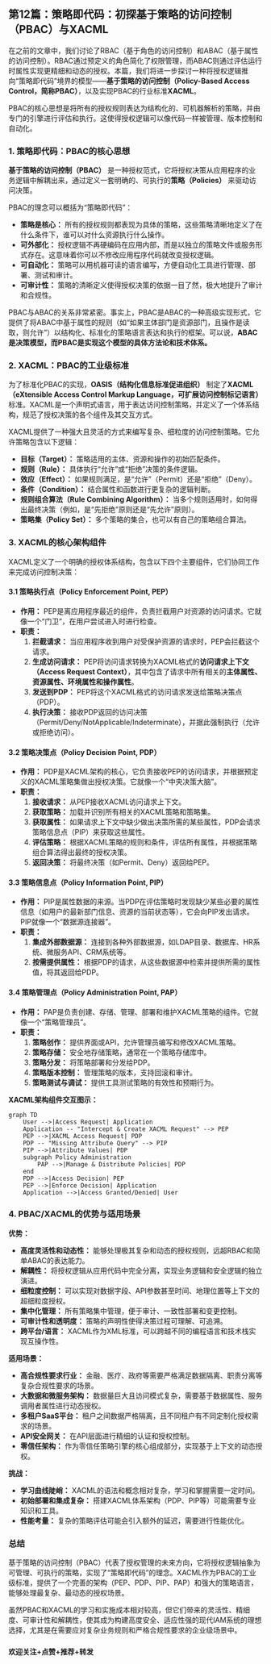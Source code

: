 
## 第12篇：策略即代码：初探基于策略的访问控制（PBAC）与XACML

在之前的文章中，我们讨论了RBAC（基于角色的访问控制）和ABAC（基于属性的访问控制）。RBAC通过预定义的角色简化了权限管理，而ABAC则通过评估运行时属性实现更精细和动态的授权。本篇，我们将进一步探讨一种将授权逻辑推向“策略即代码”境界的模型——**基于策略的访问控制（Policy-Based Access Control，简称PBAC）**，以及实现PBAC的行业标准**XACML**。

PBAC的核心思想是将所有的授权规则表达为结构化的、可机器解析的策略，并由专门的引擎进行评估和执行。这使得授权逻辑可以像代码一样被管理、版本控制和自动化。

### 1\. 策略即代码：PBAC的核心思想

**基于策略的访问控制（PBAC）** 是一种授权范式，它将授权决策从应用程序的业务逻辑中解耦出来，通过定义一套明确的、可执行的**策略（Policies）** 来驱动访问决策。

PBAC的理念可以概括为“策略即代码”：

  * **策略是核心：** 所有的授权规则都表现为具体的策略，这些策略清晰地定义了在什么条件下，谁可以对什么资源执行什么操作。
  * **可外部化：** 授权逻辑不再硬编码在应用内部，而是以独立的策略文件或服务形式存在。这意味着你可以不修改应用程序代码就改变授权逻辑。
  * **可自动化：** 策略可以用机器可读的语言编写，方便自动化工具进行管理、部署、测试和审计。
  * **可审计性：** 策略的清晰定义使得授权决策的依据一目了然，极大地提升了审计和合规性。

PBAC与ABAC的关系非常紧密。事实上，PBAC是ABAC的一种高级实现形式，它提供了将ABAC中基于属性的规则（如“如果主体部门是资源部门，且操作是读取，则允许”）以结构化、标准化的策略语言表达和执行的框架。可以说，**ABAC是决策模型，而PBAC是实现这个模型的具体方法论和技术体系。**

### 2\. XACML：PBAC的工业级标准

为了标准化PBAC的实现，**OASIS（结构化信息标准促进组织）** 制定了**XACML（eXtensible Access Control Markup Language，可扩展访问控制标记语言）** 标准。XACML是一个声明式语言，用于表达访问控制策略，并定义了一个体系结构，规范了授权决策的各个组件及其交互方式。

XACML提供了一种强大且灵活的方式来编写复杂、细粒度的访问控制策略。它允许策略包含以下逻辑：

  * **目标（Target）：** 策略适用的主体、资源和操作的初始匹配条件。
  * **规则（Rule）：** 具体执行“允许”或“拒绝”决策的条件逻辑。
  * **效应（Effect）：** 如果规则满足，是“允许”（Permit）还是“拒绝”（Deny）。
  * **条件（Condition）：** 结合属性和函数进行更复杂的逻辑判断。
  * **规则组合算法（Rule Combining Algorithm）：** 当多个规则适用时，如何得出最终决策（例如，是“先拒绝”原则还是“先允许”原则）。
  * **策略集（Policy Set）：** 多个策略的集合，也可以有自己的策略组合算法。

### 3\. XACML的核心架构组件

XACML定义了一个明确的授权体系结构，包含以下四个主要组件，它们协同工作来完成访问控制决策：

#### 3.1 策略执行点（Policy Enforcement Point, PEP）

  * **作用：** PEP是离应用程序最近的组件，负责拦截用户对资源的访问请求。它就像一个“门卫”，在用户尝试进入时进行检查。
  * **职责：**
    1.  **拦截请求：** 当应用程序收到用户对受保护资源的请求时，PEP会拦截这个请求。
    2.  **生成访问请求：** PEP将访问请求转换为XACML格式的**访问请求上下文（Access Request Context）**，其中包含了请求中所有相关的**主体属性、资源属性、环境属性和操作属性**。
    3.  **发送到PDP：** PEP将这个XACML格式的访问请求发送给策略决策点（PDP）。
    4.  **执行决策：** 接收PDP返回的访问决策（Permit/Deny/NotApplicable/Indeterminate），并据此强制执行（允许或拒绝访问）。

#### 3.2 策略决策点（Policy Decision Point, PDP）

  * **作用：** PDP是XACML架构的核心，它负责接收PEP的访问请求，并根据预定义的XACML策略集做出授权决策。它就像一个“中央决策大脑”。
  * **职责：**
    1.  **接收请求：** 从PEP接收XACML访问请求上下文。
    2.  **获取策略：** 加载并识别所有相关的XACML策略和策略集。
    3.  **获取属性：** 如果请求上下文中缺少做出决策所需的某些属性，PDP会请求策略信息点（PIP）来获取这些属性。
    4.  **评估策略：** 根据XACML策略的规则和条件，评估所有属性，并根据策略组合算法得出最终的授权决策。
    5.  **返回决策：** 将最终决策（如Permit、Deny）返回给PEP。

#### 3.3 策略信息点（Policy Information Point, PIP）

  * **作用：** PIP是属性数据的来源。当PDP在评估策略时发现缺少某些必要的属性信息（如用户的最新部门信息、资源的当前状态等），它会向PIP发出请求。PIP就像一个“数据源连接器”。
  * **职责：**
    1.  **集成外部数据源：** 连接到各种外部数据源，如LDAP目录、数据库、HR系统、微服务API、CRM系统等。
    2.  **按需提供属性：** 根据PDP的请求，从这些数据源中检索并提供所需的属性值，将其返回给PDP。

#### 3.4 策略管理点（Policy Administration Point, PAP）

  * **作用：** PAP是负责创建、存储、管理、部署和维护XACML策略的组件。它就像一个“策略管理员”。
  * **职责：**
    1.  **策略创作：** 提供界面或API，允许管理员编写和修改XACML策略。
    2.  **策略存储：** 安全地存储策略，通常在一个策略存储库中。
    3.  **策略分发：** 将策略部署和分发给PDP。
    4.  **策略版本控制：** 管理策略的版本，支持回滚和审计。
    5.  **策略测试与调试：** 提供工具测试策略的有效性和预期行为。

**XACML架构组件交互图示：**

```mermaid
graph TD
    User -->|Access Request| Application
    Application -- "Intercept & Create XACML Request" --> PEP
    PEP -->|XACML Access Request| PDP
    PDP -- "Missing Attribute Query" --> PIP
    PIP -->|Attribute Values| PDP
    subgraph Policy Administration
        PAP -->|Manage & Distribute Policies| PDP
    end
    PDP -->|Access Decision| PEP
    PEP -->|Enforce Decision| Application
    Application -->|Access Granted/Denied| User
```


### 4\. PBAC/XACML的优势与适用场景

**优势：**

  * **高度灵活性和动态性：** 能够处理极其复杂和动态的授权规则，远超RBAC和简单ABAC的表达能力。
  * **解耦性：** 将授权逻辑从应用代码中完全分离，实现业务逻辑和安全逻辑的独立演进。
  * **细粒度控制：** 可以实现对数据字段、API参数甚至时间、地理位置等上下文的超细粒度授权。
  * **集中化管理：** 所有策略集中管理，便于审计、一致性部署和变更控制。
  * **可审计性和透明度：** 策略的声明性使得决策过程可理解、可追溯。
  * **跨平台/语言：** XACML作为XML标准，可以跨越不同的编程语言和技术栈实现互操作性。

**适用场景：**

  * **高合规性要求行业：** 金融、医疗、政府等需要严格满足数据隔离、职责分离等复杂合规性要求的场景。
  * **大数据和微服务架构：** 数据量巨大且访问模式复杂，需要基于数据属性、服务调用者属性进行动态授权。
  * **多租户SaaS平台：** 租户之间数据严格隔离，且不同租户有不同定制化授权需求的场景。
  * **API安全网关：** 在API层面进行精细的认证和授权控制。
  * **零信任架构：** 作为零信任策略引擎的核心组成部分，实现基于上下文的动态授权。

**挑战：**

  * **学习曲线陡峭：** XACML的语法和概念相对复杂，学习和掌握需要一定时间。
  * **初始部署和集成复杂：** 搭建XACML体系架构（PDP、PIP等）可能需要专业知识和工具。
  * **性能考量：** 复杂的策略评估可能会引入额外的延迟，需要进行性能优化。

### 总结

基于策略的访问控制（PBAC）代表了授权管理的未来方向，它将授权逻辑抽象为可管理、可执行的策略，实现了“策略即代码”的理念。XACML作为PBAC的工业级标准，提供了一个完善的架构（PEP、PDP、PIP、PAP）和强大的策略语言，能够处理最复杂、最动态的授权场景。

虽然PBAC和XACML的学习和实施成本相对较高，但它们带来的灵活性、精细度、可审计性和解耦性，使其成为构建高度安全、适应性强的现代IAM系统的理想选择，尤其是在需要应对复杂业务规则和严格合规性要求的企业级场景中。

###
**欢迎关注+点赞+推荐+转发**